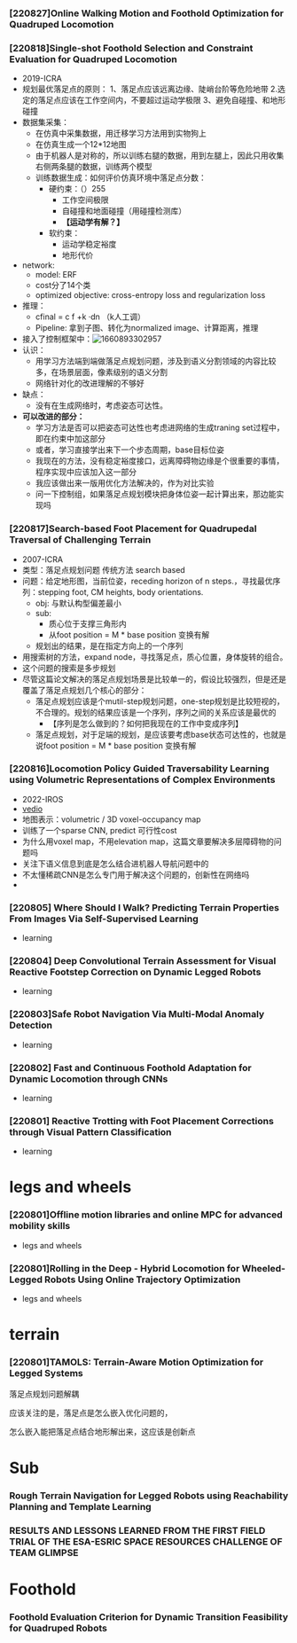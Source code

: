 ### [220827]Online Walking Motion and Foothold Optimization for Quadruped Locomotion

### [220818]Single-shot Foothold Selection and Constraint Evaluation for Quadruped Locomotion

* 2019-ICRA
* 规划最优落足点的原则：
  1、落足点应该远离边缘、陡峭台阶等危险地带
  2.选定的落足点应该在工作空间内，不要超过运动学极限
  3、避免自碰撞、和地形碰撞
* 数据集采集：
  * 在仿真中采集数据，用迁移学习方法用到实物狗上
  * 在仿真生成一个12*12地图
  * 由于机器人是对称的，所以训练右腿的数据，用到左腿上，因此只用收集右侧两条腿的数据，训练两个模型
  * 训练数据生成：如何评价仿真环境中落足点分数：
    * 硬约束：（）255
      * 工作空间极限
      * 自碰撞和地面碰撞（用碰撞检测库）
      * **【运动学有解？】**
    * 软约束：
      * 运动学稳定裕度
      * 地形代价
* network:
  * model: ERF
  * cost分了14个类
  * optimized objective: cross-entropy loss and regularization loss
* 推理：
  * cfinal = c f +k ·dn （k人工调）
  * Pipeline: 拿到子图、转化为normalized image、计算距离，推理
* 接入了控制框架中：![1660893302957](image/quadruped/1660893302957.png)
* 认识：
  * 用学习方法端到端做落足点规划问题，涉及到语义分割领域的内容比较多，在场景层面，像素级别的语义分割
  * 网络针对化的改进理解的不够好
* 缺点：
  * 没有在生成网络时，考虑姿态可达性。
* **可以改进的部分：**
  * 学习方法是否可以把姿态可达性也考虑进网络的生成traning set过程中，即在约束中加这部分
  * 或者，学习直接学出来下一个步态周期，base目标位姿
  * 我现在的方法，没有稳定裕度接口，远离障碍物边缘是个很重要的事情，程序实现中应该加入这一部分
  * 我应该做出来一版用优化方法解决的，作为对比实验
  * 问一下控制组，如果落足点规划模块把身体位姿一起计算出来，那边能实现吗

### [220817]Search-based Foot Placement for Quadrupedal Traversal of Challenging Terrain

* 2007-ICRA
* 类型：落足点规划问题 传统方法 search based
* 问题：给定地形图，当前位姿，receding horizon of n steps.，寻找最优序列：stepping foot, CM heights, body orientations.
  * obj: 与默认构型偏差最小
  * sub:
    * 质心位于支撑三角形内
    * 从foot position  = M * base position 变换有解
  * 规划出的结果，是在指定方向上的一个序列
* 用搜索树的方法，expand node，寻找落足点，质心位置，身体旋转的组合。
* 这个问题的搜索是多步规划
* 尽管这篇论文解决的落足点规划场景是比较单一的，假设比较强烈，但是还是覆盖了落足点规划几个核心的部分：
  * 落足点规划应该是个mutil-step规划问题，one-step规划是比较短视的，不合理的。规划的结果应该是一个序列，序列之间的关系应该是最优的
    * 【序列是怎么做到的？如何把我现在的工作中变成序列】
  * 落足点规划，对于足端的规划，是应该要考虑base状态可达性的，也就是说foot position  = M * base position 变换有解

### [220816]Locomotion Policy Guided Traversability Learning using Volumetric Representations of Complex Environments

* 2022-IROS
* [vedio](https://www.youtube.com/watch?v=GGQ72tbAq0E&ab_channel=RoboticSystemsLab%3ALeggedRoboticsatETHZ%C3%BCrich)
* 地图表示：volumetric / 3D voxel-occupancy map
* 训练了一个sparse CNN, predict 可行性cost
* 为什么用voxel map，不用elevation map，这篇文章要解决多层障碍物的问题吗
* 关注下语义信息到底是怎么结合进机器人导航问题中的
* 不太懂稀疏CNN是怎么专门用于解决这个问题的，创新性在网络吗
* 

### [220805] Where Should I Walk? Predicting Terrain Properties From Images Via Self-Supervised Learning

* learning

### [220804] Deep Convolutional Terrain Assessment for Visual Reactive Footstep Correction on Dynamic Legged Robots

* learning

### [220803]Safe Robot Navigation Via Multi-Modal Anomaly Detection

* learning

### [220802] Fast and Continuous Foothold Adaptation for Dynamic Locomotion through CNNs

* learning

### [220801] Reactive Trotting with Foot Placement Corrections through Visual Pattern Classification

* learning

# legs and wheels

### [220801]Offline motion libraries and online MPC for advanced mobility skills

* legs and wheels

### [220801]Rolling in the Deep - Hybrid Locomotion for Wheeled-Legged Robots Using Online Trajectory Optimization

* legs and wheels

# terrain

### [220801]TAMOLS: Terrain-Aware Motion Optimization for Legged Systems

落足点规划问题解耦

应该关注的是，落足点是怎么嵌入优化问题的，

怎么嵌入能把落足点结合地形解出来，这应该是创新点


# Sub

### Rough Terrain Navigation for Legged Robots using Reachability Planning and Template Learning

### RESULTS AND LESSONS LEARNED FROM THE FIRST FIELD TRIAL OF THE ESA-ESRIC SPACE RESOURCES CHALLENGE OF TEAM GLIMPSE

# Foothold

### Foothold Evaluation Criterion for Dynamic Transition Feasibility for Quadruped Robots
